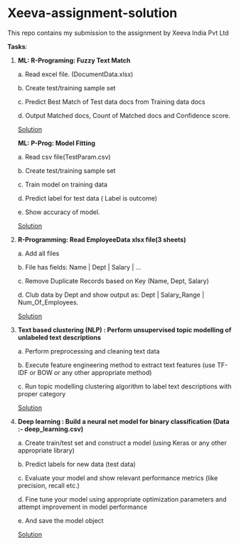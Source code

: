 # Xeeva-assignment-solution
This repo contains my submission to the assignment by Xeeva India Pvt Ltd


**Tasks**:

1.	
    **ML: R-Programing: Fuzzy Text Match** 

    a.	Read excel file. (DocumentData.xlsx)
    
    b.	Create test/training sample set
    
    c.	Predict Best Match of Test data docs from Training data docs
    
    d.	Output Matched docs, Count of Matched docs and Confidence score.
    
    [Solution](./Solution/Task%201%20R.ipynb)

   **ML: P-Prog: Model Fitting**
    
    a.	Read csv file(TestParam.csv)
    
    b.	Create test/training sample set
    
    c.	Train model on training data
    
    d.	Predict label for test data ( Label is outcome)
    
    e.	Show accuracy of model.
     
    [Solution](./Solution/Task%201%20Python.ipynb)

2.	**R-Programming: Read EmployeeData xlsx file(3 sheets)**

    a.	Add all files
    
    b.	File has fields: Name | Dept | Salary | …
    
    c.	Remove Duplicate Records based on Key (Name, Dept, Salary)
    
    d.	Club data by Dept and show output as: Dept | Salary_Range | Num_Of_Employees.
    
    [Solution](./Solution/Task%202%20R.ipynb)

3.	**Text based clustering (NLP) : Perform unsupervised topic modelling of unlabeled text descriptions**

    a.	Perform preprocessing and cleaning  text data 
    
    b.	Execute feature engineering method to extract text features (use TF-IDF or BOW or any other appropriate method)
    
    c.	Run topic modelling clustering algorithm to label text descriptions with proper category

    [Solution](./Solution/Task%203%20Python.ipynb)

4.	**Deep learning : Build a neural net model for binary classification (Data :- deep_learning.csv)**

    a.	Create train/test set and construct a model (using Keras or any other appropriate library)
    
    b.	Predict labels for new data (test data)
    
    c.	Evaluate your model and show relevant performance metrics (like precision, recall etc.)
    
    d.	Fine tune your model using appropriate optimization parameters and attempt improvement in model performance
    
    e.	And save the model object
    
    [Solution](./Solution/Task%204%20Python.ipynb)

